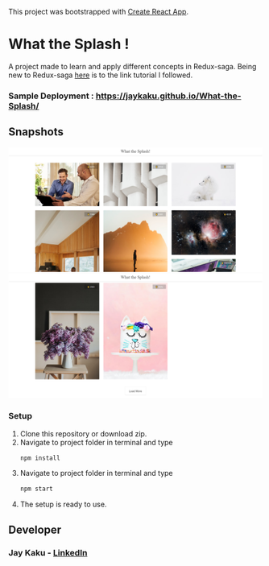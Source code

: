 This project was bootstrapped with [Create React App](https://github.com/facebook/create-react-app).

# What the Splash !

A project made to learn and apply different concepts in Redux-saga. Being new to Redux-saga [here](https://www.youtube.com/playlist?list=PLMV09mSPNaQlWvqEwF6TfHM-CVM6lXv39) is to the link tutorial I followed.

### Sample Deployment : https://jaykaku.github.io/What-the-Splash/

## Snapshots

![ss1](public/what_the_splash_1.png)
![ss2](public/what_the_splash_2.png)

### Setup

1. Clone this repository or download zip.
2. Navigate to project folder in terminal and type
   ```bash
   npm install
   ```
3. Navigate to project folder in terminal and type
   ```bash
   npm start
   ```
4. The setup is ready to use.

## Developer

### Jay Kaku - [LinkedIn](https://www.linkedin.com/in/jay-kaku-a33382191/)
